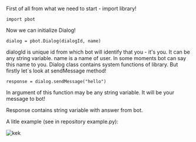 First of all from what we need to start - import library!

`import pbot`

Now we can initialize Dialog!

`dialog = pbot.Dialog(dialogId, name)`

dialogId is unique id from which bot will identify that you - it's you. It can be any string variable.
name is a name of user. In some moments bot can say this name to you.
Dialog class contains system functions of library. But firstly let`s look at sendMessage method!

`response = dialog.sendMessage("hello")`

In argument of this function may be any string variable. It will be your message to bot!

Response contains string variable with answer from bot.

A litle example (see in repository example.py):

![kek](https://i.imgur.com/ZlFN7vd.png)
